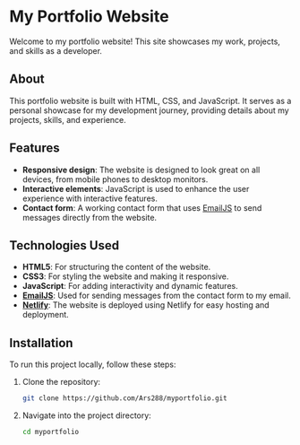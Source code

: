 # My Portfolio Website

Welcome to my portfolio website! This site showcases my work, projects, and skills as a developer.

## About

This portfolio website is built with HTML, CSS, and JavaScript. It serves as a personal showcase for my development journey, providing details about my projects, skills, and experience.

## Features

- **Responsive design**: The website is designed to look great on all devices, from mobile phones to desktop monitors.
- **Interactive elements**: JavaScript is used to enhance the user experience with interactive features.
- **Contact form**: A working contact form that uses [EmailJS](w) to send messages directly from the website.

## Technologies Used

- **HTML5**: For structuring the content of the website.
- **CSS3**: For styling the website and making it responsive.
- **JavaScript**: For adding interactivity and dynamic features.
- **[EmailJS](w)**: Used for sending messages from the contact form to my email.
- **[Netlify](w)**: The website is deployed using Netlify for easy hosting and deployment.

## Installation

To run this project locally, follow these steps:

1. Clone the repository:

   ```bash
   git clone https://github.com/Ars288/myportfolio.git
2. Navigate into the project directory:

   ```bash
   cd myportfolio


